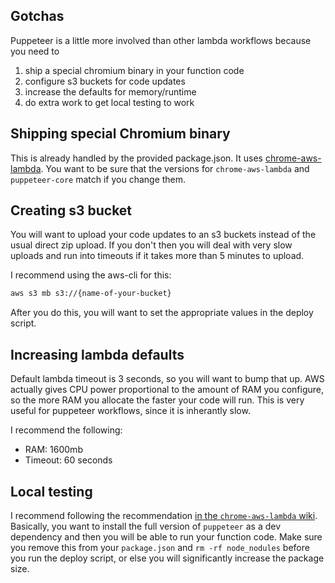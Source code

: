 ## Gotchas

Puppeteer is a little more involved than other lambda workflows because you need to

1) ship a special chromium binary in your function code
1) configure s3 buckets for code updates
1) increase the defaults for memory/runtime
1) do extra work to get local testing to work

## Shipping special Chromium binary

This is already handled by the provided package.json. It uses [chrome-aws-lambda](https://github.com/alixaxel/chrome-aws-lambda). You want to be sure that the versions for `chrome-aws-lambda` and `puppeteer-core` match if you change them.

## Creating s3 bucket

You will want to upload your code updates to an s3 buckets instead of the usual direct zip upload. If you don't then you will deal with very slow uploads and run into timeouts if it takes more than 5 minutes to upload.

I recommend using the aws-cli for this:

```sh
aws s3 mb s3://{name-of-your-bucket}
```

After you do this, you will want to set the appropriate values in the deploy script.

## Increasing lambda defaults

Default lambda timeout is 3 seconds, so you will want to bump that up. AWS actually gives CPU power proportional to the amount of RAM you configure, so the more RAM you allocate the faster your code will run. This is very useful for puppeteer workflows, since it is inherantly slow.

I recommend the following:

- RAM: 1600mb
- Timeout: 60 seconds

## Local testing

I recommend following the recommendation [in the `chrome-aws-lambda` wiki](https://github.com/alixaxel/chrome-aws-lambda/wiki/HOWTO:-Local-Development#workaround). Basically, you want to install the full version of `puppeteer` as a dev dependency and then you will be able to run your function code. Make sure you remove this from your `package.json` and `rm -rf node_nodules` before you run the deploy script, or else you will significantly increase the package size.